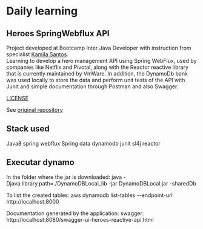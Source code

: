 # Daily learning

## Heroes SpringWebflux API

Project developed at Bootcamp Inter Java Developer with instruction from specialist [Kamila Santos](https://github.com/Kamilahsantos "Kamila Santos").</br>
Learning to develop a hero management API using Spring WebFlux, used by companies like Netflix and Pivotal, along with the Reactor reactive library that is currently maintained by VmWare. In addition, the DynamoDb bank was used locally to store the data and perform unit tests of the API with Junit and simple documentation through Postman and also Swagger.

[LICENSE](./LICENSE)

See [original repository](https://github.com/Kamilahsantos/Heroes-SpringWebflux-API)

## Stack used

Java8
spring webflux
Spring data
dynamodb
junit
sl4j
reactor
  
## Executar dynamo

In the folder where the jar is downloaded: java -Djava.library.path=./DynamoDBLocal_lib -jar DynamoDBLocal.jar -sharedDb

To list the created tables: aws dynamodb list-tables --endpoint-url http://localhost:8000 

Documentation generated by the application: swagger: http://localhost:8080/swagger-ui-heroes-reactive-api.html
